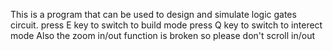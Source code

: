 This is a program that can be used to design and simulate logic
gates circuit.
press E key to switch to build mode
press Q key to switch to interect mode
Also the zoom in/out function is broken so please don't scroll in/out
